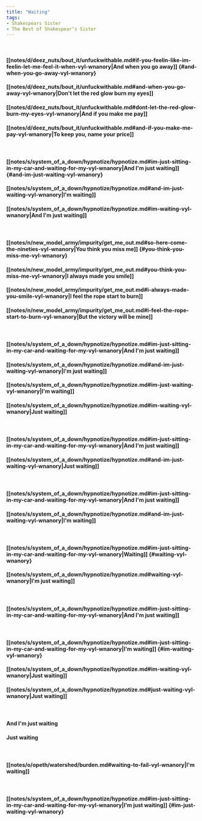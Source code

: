 ```yaml
---
title: "Waiting"
tags:
- Shakespears Sister
- The Best of Shakespear’s Sister
---
```

&nbsp;
#### [[notes/d/deez_nuts/bout_it/unfuckwithable.md#if-you-feelin-like-im-feelin-let-me-feel-it-when-vyl-wnanory|And when you go away]] {#and-when-you-go-away-vyl-wnanory}
#### [[notes/d/deez_nuts/bout_it/unfuckwithable.md#and-when-you-go-away-vyl-wnanory|Don't let the red glow burn my eyes]]
#### [[notes/d/deez_nuts/bout_it/unfuckwithable.md#dont-let-the-red-glow-burn-my-eyes-vyl-wnanory|And if you make me pay]]
#### [[notes/d/deez_nuts/bout_it/unfuckwithable.md#and-if-you-make-me-pay-vyl-wnanory|To keep you, name your price]]
&nbsp;
#### [[notes/s/system_of_a_down/hypnotize/hypnotize.md#im-just-sitting-in-my-car-and-waiting-for-my-vyl-wnanory|And I'm just waiting]] {#and-im-just-waiting-vyl-wnanory}
#### [[notes/s/system_of_a_down/hypnotize/hypnotize.md#and-im-just-waiting-vyl-wnanory|I'm waiting]]
#### [[notes/s/system_of_a_down/hypnotize/hypnotize.md#im-waiting-vyl-wnanory|And I'm just waiting]]
&nbsp;
#### [[notes/n/new_model_army/impurity/get_me_out.md#so-here-come-the-nineties-vyl-wnanory|You think you miss me]] {#you-think-you-miss-me-vyl-wnanory}
#### [[notes/n/new_model_army/impurity/get_me_out.md#you-think-you-miss-me-vyl-wnanory|I always made you smile]]
#### [[notes/n/new_model_army/impurity/get_me_out.md#i-always-made-you-smile-vyl-wnanory|I feel the rope start to burn]]
#### [[notes/n/new_model_army/impurity/get_me_out.md#i-feel-the-rope-start-to-burn-vyl-wnanory|But the victory will be mine]]
&nbsp;
#### [[notes/s/system_of_a_down/hypnotize/hypnotize.md#im-just-sitting-in-my-car-and-waiting-for-my-vyl-wnanory|And I'm just waiting]]
#### [[notes/s/system_of_a_down/hypnotize/hypnotize.md#and-im-just-waiting-vyl-wnanory|I'm just waiting]]
#### [[notes/s/system_of_a_down/hypnotize/hypnotize.md#im-just-waiting-vyl-wnanory|I'm waiting]]
#### [[notes/s/system_of_a_down/hypnotize/hypnotize.md#im-waiting-vyl-wnanory|Just waiting]]
&nbsp;
#### [[notes/s/system_of_a_down/hypnotize/hypnotize.md#im-just-sitting-in-my-car-and-waiting-for-my-vyl-wnanory|And I'm just waiting]]
#### [[notes/s/system_of_a_down/hypnotize/hypnotize.md#and-im-just-waiting-vyl-wnanory|Just waiting]]
&nbsp;
#### [[notes/s/system_of_a_down/hypnotize/hypnotize.md#im-just-sitting-in-my-car-and-waiting-for-my-vyl-wnanory|And I'm just waiting]]
#### [[notes/s/system_of_a_down/hypnotize/hypnotize.md#and-im-just-waiting-vyl-wnanory|I'm waiting]]
&nbsp;
#### [[notes/s/system_of_a_down/hypnotize/hypnotize.md#im-just-sitting-in-my-car-and-waiting-for-my-vyl-wnanory|Waiting]] {#waiting-vyl-wnanory}
#### [[notes/s/system_of_a_down/hypnotize/hypnotize.md#waiting-vyl-wnanory|I'm just waiting]]
&nbsp;
#### [[notes/s/system_of_a_down/hypnotize/hypnotize.md#im-just-sitting-in-my-car-and-waiting-for-my-vyl-wnanory|And I'm just waiting]]
&nbsp;
#### [[notes/s/system_of_a_down/hypnotize/hypnotize.md#im-just-sitting-in-my-car-and-waiting-for-my-vyl-wnanory|I'm waiting]] {#im-waiting-vyl-wnanory}
#### [[notes/s/system_of_a_down/hypnotize/hypnotize.md#im-waiting-vyl-wnanory|Just waiting]]
#### [[notes/s/system_of_a_down/hypnotize/hypnotize.md#just-waiting-vyl-wnanory|Just waiting]]
&nbsp;
#### And I'm just waiting
#### Just waiting
&nbsp;
#### [[notes/o/opeth/watershed/burden.md#waiting-to-fail-vyl-wnanory|I'm waiting]]
&nbsp;
#### [[notes/s/system_of_a_down/hypnotize/hypnotize.md#im-just-sitting-in-my-car-and-waiting-for-my-vyl-wnanory|I'm just waiting]] {#im-just-waiting-vyl-wnanory}
